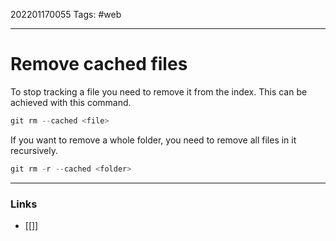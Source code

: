 202201170055
Tags: #web

--- 
# Remove cached files
To stop tracking a file you need to remove it from the index. This can be achieved with this command.

```js
git rm --cached <file>
```

If you want to remove a whole folder, you need to remove all files in it recursively.

```js
git rm -r --cached <folder>
```

--- 
### Links
- [[]]